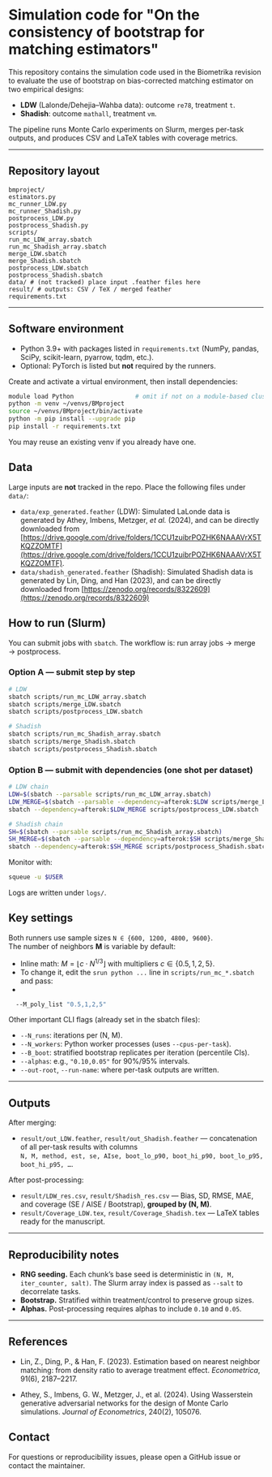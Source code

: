 # Simulation code for "On the consistency of bootstrap for matching estimators"
This repository contains the simulation code used in the Biometrika revision to evaluate the use of bootstrap on bias-corrected matching estimator on two empirical designs:

- **LDW** (Lalonde/Dehejia–Wahba data): outcome `re78`, treatment `t`.
- **Shadish**: outcome `mathall`, treatment `vm`.

The pipeline runs Monte Carlo experiments on Slurm, merges per-task outputs, and produces CSV and LaTeX tables with coverage metrics.

---

## Repository layout
```
bmproject/
estimators.py
mc_runner_LDW.py
mc_runner_Shadish.py
postprocess_LDW.py
postprocess_Shadish.py
scripts/
run_mc_LDW_array.sbatch
run_mc_Shadish_array.sbatch
merge_LDW.sbatch
merge_Shadish.sbatch
postprocess_LDW.sbatch
postprocess_Shadish.sbatch
data/ # (not tracked) place input .feather files here
result/ # outputs: CSV / TeX / merged feather
requirements.txt
```
---

## Software environment

- Python 3.9+ with packages listed in `requirements.txt` (NumPy, pandas, SciPy, scikit-learn, pyarrow, tqdm, etc.).
- Optional: PyTorch is listed but **not** required by the runners.

Create and activate a virtual environment, then install dependencies:

```bash
module load Python                 # omit if not on a module-based cluster
python -m venv ~/venvs/BMproject
source ~/venvs/BMproject/bin/activate
python -m pip install --upgrade pip
pip install -r requirements.txt
```
You may reuse an existing venv if you already have one.

## Data

Large inputs are **not** tracked in the repo. Place the following files under `data/`:

- `data/exp_generated.feather`  (LDW): Simulated LaLonde data is generated by Athey, Imbens, Metzger, *et al.* (2024), and can be directly downloaded from [https://drive.google.com/drive/folders/1CCU1zuibrPOZHK6NAAAVrX5TKQZZOMTF](https://drive.google.com/drive/folders/1CCU1zuibrPOZHK6NAAAVrX5TKQZZOMTF).
- `data/shadish_generated.feather`  (Shadish): Simulated Shadish data is generated by Lin, Ding, and Han (2023), and can be directly downloaded from
[https://zenodo.org/records/8322609](https://zenodo.org/records/8322609)

## How to run (Slurm)

You can submit jobs with `sbatch`. The workflow is: run array jobs → merge → postprocess.

### Option A — submit step by step

```bash
# LDW
sbatch scripts/run_mc_LDW_array.sbatch
sbatch scripts/merge_LDW.sbatch
sbatch scripts/postprocess_LDW.sbatch

# Shadish
sbatch scripts/run_mc_Shadish_array.sbatch
sbatch scripts/merge_Shadish.sbatch
sbatch scripts/postprocess_Shadish.sbatch
```


### Option B — submit with dependencies (one shot per dataset)


```bash
# LDW chain
LDW=$(sbatch --parsable scripts/run_mc_LDW_array.sbatch)
LDW_MERGE=$(sbatch --parsable --dependency=afterok:$LDW scripts/merge_LDW.sbatch)
sbatch --dependency=afterok:$LDW_MERGE scripts/postprocess_LDW.sbatch

# Shadish chain
SH=$(sbatch --parsable scripts/run_mc_Shadish_array.sbatch)
SH_MERGE=$(sbatch --parsable --dependency=afterok:$SH scripts/merge_Shadish.sbatch)
sbatch --dependency=afterok:$SH_MERGE scripts/postprocess_Shadish.sbatch
```

Monitor with:
```bash
squeue -u $USER
```
Logs are written under `logs/`.

## Key settings

Both runners use sample sizes `N ∈ {600, 1200, 4800, 9600}`.  
The number of neighbors **M** is variable by default:

- Inline math: $M = \lfloor c \cdot N^{1/3} \rfloor$ with multipliers $c \in \{0.5, 1, 2, 5\}$.
- To change it, edit the `srun python ...` line in `scripts/run_mc_*.sbatch` and pass:
- 
```bash
  --M_poly_list "0.5,1,2,5"
```

Other important CLI flags (already set in the sbatch files):

- `--N_runs`: iterations per (N, M).
- `--N_workers`: Python worker processes (uses `--cpus-per-task`).
- `--B_boot`: stratified bootstrap replicates per iteration (percentile CIs).
- `--alphas`: e.g., `"0.10,0.05"` for 90%/95% intervals.
- `--out-root`, `--run-name`: where per-task outputs are written.

---

## Outputs

After merging:

- `result/out_LDW.feather`, `result/out_Shadish.feather` — concatenation of all per-task results with columns  
  `N, M, method, est, se, AIse, boot_lo_p90, boot_hi_p90, boot_lo_p95, boot_hi_p95, …`.

After post-processing:

- `result/LDW_res.csv`, `result/Shadish_res.csv` — Bias, SD, RMSE, MAE, and coverage (SE / AISE / Bootstrap), **grouped by (N, M)**.
- `result/Coverage_LDW.tex`, `result/Coverage_Shadish.tex` — LaTeX tables ready for the manuscript.

---

## Reproducibility notes

- **RNG seeding.** Each chunk’s base seed is deterministic in `(N, M, iter_counter, salt)`. The Slurm array index is passed as `--salt` to decorrelate tasks.
- **Bootstrap.** Stratified within treatment/control to preserve group sizes.
- **Alphas.** Post-processing requires alphas to include `0.10` and `0.05`.

---

## References

- Lin, Z., Ding, P., & Han, F. (2023). Estimation based on nearest neighbor matching: from density ratio to average treatment effect. *Econometrica*, 91(6), 2187–2217.

- Athey, S., Imbens, G. W., Metzger, J., et al. (2024). Using Wasserstein generative adversarial networks for the design of Monte Carlo simulations. *Journal of Econometrics*, 240(2), 105076.



## Contact

For questions or reproducibility issues, please open a GitHub issue or contact the maintainer.









